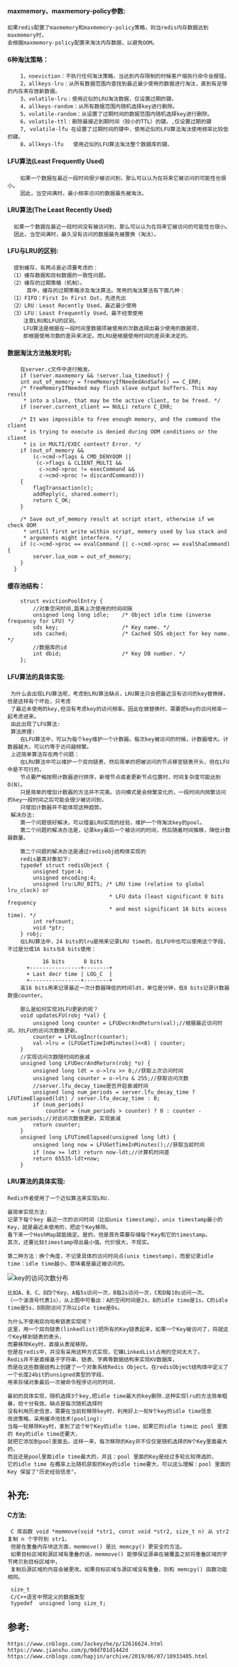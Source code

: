 
#### maxmemory、maxmemory-policy参数:
    如果redis配置了maxmemory和maxmemory-policy策略，则当redis内存数据达到maxmemory时，
    会根据maxmemory-policy配置来淘汰内存数据，以避免OOM。
#### 6种淘汰策略：

        1，noeviction：不执行任何淘汰策略，当达到内存限制的时候客户端执行命令会报错。
        2，allkeys-lru：从所有数据范围内查找到最近最少使用的数据进行淘汰，直到有足够的内存来存放新数据。
        3，volatile-lru：使用近似的LRU淘汰数据，仅设置过期的键。
        4，allkeys-random：从所有数据范围内随机选择key进行删除。
        5，volatile-random：从设置了过期时间的数据范围内随机选择key进行删除。
        6，volatile-ttl：删除最接近到期​​时间（较小的TTL）的键。,仅设置过期的键
        7, volatile-lfu	在设置了过期时间的键中，使用近似的LFU算法淘汰使用频率比较低的键。
        8，allkeys-lfu	使用近似的LFU算法淘汰整个数据库的键。
        
       
        
#### LFU算法(Least Frequently Used)
        
        如果一个数据在最近一段时间很少被访问到，那么可以认为在将来它被访问的可能性也很小。
        因此，当空间满时，最小频率访问的数据最先被淘汰。
        
#### LRU算法(The Least Recently Used)

      如果一个数据在最近一段时间没有被访问到，那么可以认为在将来它被访问的可能性也很小。
      因此，当空间满时，最久没有访问的数据最先被置换（淘汰）。

#### LFU与LRU的区别:

      提到缓存，有两点是必须要考虑的：
     （1）缓存数据和目标数据的一致性问题。
     （2）缓存的过期策略（机制）。
          其中，缓存的过期策略涉及淘汰算法。常用的淘汰算法有下面几种：
     （1）FIFO：First In First Out，先进先出
     （2）LRU：Least Recently Used，最近最少使用
     （3）LFU：Least Frequently Used，最不经常使用
         注意LRU和LFU的区别。
         LFU算法是根据在一段时间里数据项被使用的次数选择出最少使用的数据项，
         即根据使用次数的差异来决定。而LRU是根据使用时间的差异来决定的。
         

#### 数据淘汰方法触发时机:
       
        在server.c文件中进行触发。
        if (server.maxmemory && !server.lua_timedout) {
        int out_of_memory = freeMemoryIfNeededAndSafe() == C_ERR;
        /* freeMemoryIfNeeded may flush slave output buffers. This may result
         * into a slave, that may be the active client, to be freed. */
        if (server.current_client == NULL) return C_ERR;
    
        /* It was impossible to free enough memory, and the command the client
         * is trying to execute is denied during OOM conditions or the client
         * is in MULTI/EXEC context? Error. */
        if (out_of_memory &&
            (c->cmd->flags & CMD_DENYOOM ||
             (c->flags & CLIENT_MULTI &&
              c->cmd->proc != execCommand &&
              c->cmd->proc != discardCommand)))
        {
            flagTransaction(c);
            addReply(c, shared.oomerr);
            return C_OK;
        }
    
        /* Save out_of_memory result at script start, otherwise if we check OOM
         * untill first write within script, memory used by lua stack and
         * arguments might interfere. */
        if (c->cmd->proc == evalCommand || c->cmd->proc == evalShaCommand) {
            server.lua_oom = out_of_memory;
        }
      }

#### 缓存池结构：
    
        struct evictionPoolEntry {
            //对象空闲时间,距离上次使用的时间间隔
            unsigned long long idle;    /* Object idle time (inverse frequency for LFU) */
            sds key;                    /* Key name. */
            sds cached;                 /* Cached SDS object for key name. */
            //数据库的id
            int dbid;                   /* Key DB number. */
        };
        

#### LFU算法的具体实现:
    
     为什么会出现LFU算法呢，考虑到LRU算法缺点，LRU算法只会把最近没有访问的key替换掉，但是这样有个坏处，只考虑
     了最近未使用的key,但没有考虑key的访问频率。因此在做替换时，需要把key的访问频率一起考虑进来。
     由此出现了LFU算法:
     算法原理:
        在LFU算法中，可以为每个key维护一个计数器。每次key被访问的时候，计数器增大。计数器越大，可以约等于访问越频繁。
     上述简单算法存在两个问题：
        在LRU算法中可以维护一个双向链表，然后简单的把被访问的节点移至链表开头，但在LFU中是不可行的，
        节点要严格按照计数器进行排序，新增节点或者更新节点位置时，时间复杂度可能达到O(N)。
        只是简单的增加计数器的方法并不完美。访问模式是会频繁变化的，一段时间内频繁访问的key一段时间之后可能会很少被访问到，
        只增加计数器并不能体现这种趋势。
     解决办法:
        第一个问题很好解决，可以借鉴LRU实现的经验，维护一个待淘汰key的pool。
        第二个问题的解决办法是，记录key最后一个被访问的时间，然后随着时间推移，降低计数器数量。
        
        第二个问题的解决办法是通过redisobj结构体实现的
        redis基类对象如下:
        typedef struct redisObject {
            unsigned type:4;
            unsigned encoding:4;
            unsigned lru:LRU_BITS; /* LRU time (relative to global lru_clock) or
                                    * LFU data (least significant 8 bits frequency
                                    * and most significant 16 bits access time). */
            int refcount;
            void *ptr;
        } robj;
        在LRU算法中，24 bits的lru是用来记录LRU time的，在LFU中也可以使用这个字段，不过是分成16 bits与8 bits使用：

               16 bits      8 bits
          +----------------+--------+
          + Last decr time | LOG_C  |
          +----------------+--------+
        高16 bits用来记录最近一次计数器降低的时间ldt，单位是分钟，低8 bits记录计数器数值counter。
        
        那么是如何实现对LFU更新的呢？
        void updateLFU(robj *val) {
            unsigned long counter = LFUDecrAndReturn(val);//根据最近访问时间，对LFU的访问次数做更新。
            counter = LFULogIncr(counter);
            val->lru = (LFUGetTimeInMinutes()<<8) | counter;
        }
        //实现访问次数随时间的衰减
        unsigned long LFUDecrAndReturn(robj *o) {
            unsigned long ldt = o->lru >> 8;//获取上次访问时间
            unsigned long counter = o->lru & 255;//获取访问次数
            //server.lfu_decay_time是否开启衰减时间
            unsigned long num_periods = server.lfu_decay_time ? LFUTimeElapsed(ldt) / server.lfu_decay_time : 0;
            if (num_periods)
                counter = (num_periods > counter) ? 0 : counter - num_periods;//对访问次数做更新，实现衰减
            return counter;
        }
        unsigned long LFUTimeElapsed(unsigned long ldt) {
            unsigned long now = LFUGetTimeInMinutes();//获取当前时间
            if (now >= ldt) return now-ldt;//计算机时间差
            return 65535-ldt+now;
        }

#### LRU算法的具体实现:
    
    Redis作者使用了一个近似算法来实现LRU.
    
    最简单实现方法:
    记录下每个key 最近一次的访问时间（比如unix timestamp），unix timestamp最小的Key，就是最近未使用的，把这个Key移除。
    看下来一个HashMap就能搞定。是的，但是首先需要存储每个Key和它的timestamp。
    其次，还要比较timestamp得出最小值。代价很大，不现实。
    
    第二种方法：换个角度，不记录具体的访问时间点(unix timestamp)，而是记录idle time：idle time越小，意味着是最近被访问的。
    
![key的访问次数分布](../images/lru.png)

    比如A、B、C、D四个Key，A每5s访问一次，B每2s访问一次，C和D每10s访问一次。
    （一个波浪号代表1s），从上图中可看出：A的空闲时间是2s，B的idle time是1s，C的idle time是5s，D刚刚访问了所以idle time是0s。
    
    为什么不使用双向哈希链表实现呢？
    这里，用一个双向链表(linkedlist)把所有的Key链表起来，如果一个Key被访问了，将就这个Key移到链表的表头，
    而要移除Key时，直接从表尾移除。
    但是在redis中，并没有采用这种方式实现，它嫌LinkedList占用的空间太大了。
    Redis并不是直接基于字符串、链表、字典等数据结构来实现KV数据库，
    而是在这些数据结构上创建了一个对象系统Redis Object。在redisObject结构体中定义了一个长度24bit的unsigned类型的字段，
    用来存储对象最后一次被命令程序访问的时间.
    
    最初的具体实现，随机选择3个key,把idle time最大的key删除.这种实现lru的方法简单粗暴，但十分有效。缺点是每次随机选择时
    没有利用历史信息，需要在当前轮移除key时，利用好上一轮N个key的idle time信息
    改进策略，采用缓冲池技术(pooling):
    当每一轮移除Key时，拿到了这个N个Key的idle time，如果它的idle time比 pool 里面的 Key的idle time还要大，
    就把它添加到pool里面去。这样一来，每次移除的Key并不仅仅是随机选择的N个Key里面最大的，
    而且还是pool里面idle time最大的，并且：pool 里面的Key是经过多轮比较筛选的，
    它的idle time 在概率上比随机获取的Key的idle time要大，可以这么理解：pool 里面的Key 保留了"历史经验信息"。 

## 补充:
#### C方法:
        
     C 库函数 void *memmove(void *str1, const void *str2, size_t n) 从 str2 复制 n 个字符到 str1，
     但是在重叠内存块这方面，memmove() 是比 memcpy() 更安全的方法。
     如果目标区域和源区域有重叠的话，memmove() 能够保证源串在被覆盖之前将重叠区域的字节拷贝到目标区域中，
     复制后源区域的内容会被更改。如果目标区域与源区域没有重叠，则和 memcpy() 函数功能相同。
     
     size_t 
     C/C++语言中预定义的数据类型
     typedef  unsigned long size_t;

## 参考:

    https://www.cnblogs.com/Jackeyzhe/p/12616624.html
    https://www.jianshu.com/p/0dd701d1442d
    https://www.cnblogs.com/hapjin/archive/2019/06/07/10933405.html
